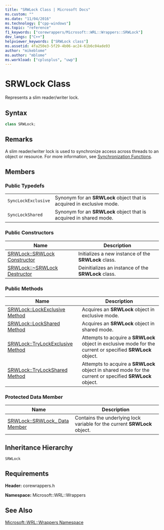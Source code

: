 ```yaml
---
title: "SRWLock Class | Microsoft Docs"
ms.custom: ""
ms.date: "11/04/2016"
ms.technology: ["cpp-windows"]
ms.topic: "reference"
f1_keywords: ["corewrappers/Microsoft::WRL::Wrappers::SRWLock"]
dev_langs: ["C++"]
helpviewer_keywords: ["SRWLock class"]
ms.assetid: 4fa250e3-5f29-4b06-ac24-61b6c04ade93
author: "mikeblome"
ms.author: "mblome"
ms.workload: ["cplusplus", "uwp"]
---
```

# SRWLock Class
Represents a slim reader/writer lock.  
  
## Syntax  
  
```cpp  
class SRWLock;  
```  
  
## Remarks  
 A slim reader/writer lock is used to synchronize access across threads to an object or resource. For more information, see [Synchronization Functions](http://msdn.microsoft.com/9b6359c2-0113-49b6-83d0-316ad95aba1b).  
  
## Members  
  
### Public Typedefs  
  
|||  
|-|-|  
|`SyncLockExclusive`|Synonym for an **SRWLock** object that is acquired in exclusive mode.|  
|`SyncLockShared`|Synonym for an **SRWLock** object that is acquired in shared mode.|  
  
### Public Constructors  
  
|Name|Description|  
|----------|-----------------|  
|[SRWLock::SRWLock Constructor](../windows/srwlock-srwlock-constructor.md)|Initializes a new instance of the **SRWLock** class.|  
|[SRWLock::~SRWLock Destructor](../windows/srwlock-tilde-srwlock-destructor.md)|Deinitializes an instance of the **SRWLock** class.|  
  
### Public Methods  
  
|Name|Description|  
|----------|-----------------|  
|[SRWLock::LockExclusive Method](../windows/srwlock-lockexclusive-method.md)|Acquires an **SRWLock** object in exclusive mode.|  
|[SRWLock::LockShared Method](../windows/srwlock-lockshared-method.md)|Acquires an **SRWLock** object in shared mode.|  
|[SRWLock::TryLockExclusive Method](../windows/srwlock-trylockexclusive-method.md)|Attempts to acquire a **SRWLock** object in exclusive mode for the current or specified **SRWLock** object.|  
|[SRWLock::TryLockShared Method](../windows/srwlock-trylockshared-method.md)|Attempts to acquire a **SRWLock** object in shared mode for the current or specified **SRWLock** object.|  
  
### Protected Data Member  
  
|Name|Description|  
|----------|-----------------|  
|[SRWLock::SRWLock_ Data Member](../windows/srwlock-srwlock-data-member.md)|Contains the underlying lock variable for the current **SRWLock** object.|  
  
## Inheritance Hierarchy  
 `SRWLock`  
  
## Requirements  
 **Header:** corewrappers.h  
  
 **Namespace:** Microsoft::WRL::Wrappers  
  
## See Also  
 [Microsoft::WRL::Wrappers Namespace](../windows/microsoft-wrl-wrappers-namespace.md)